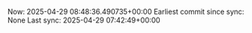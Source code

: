 Now: 2025-04-29 08:48:36.490735+00:00 Earliest commit since sync: None Last sync: 2025-04-29 07:42:49+00:00
